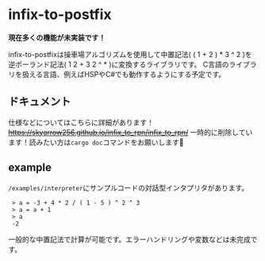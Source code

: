 # infix-to-postfix
 
**現在多くの機能が未実装です！**

infix-to-postfixは操車場アルゴリズムを使用して中置記法( ( 1 + 2 ) * 3 ^ 2 )を逆ポーランド記法( 1 2 + 3 2 ^ * )に変換するライブラリです。
C言語のライブラリを扱える言語、例えばHSPやC#でも動作するようにする予定です。

## ドキュメント

仕様などについてはこちらに詳細があります！
~~<https://skyarrow256.github.io/infix_to_rpn/infix_to_rpn/>~~
一時的に削除しています！読みたい方は``cargo doc``コマンドをお願いします🙏

## example

``/examples/interpreter``にサンプルコードの対話型インタプリタがあります。
```
 > a = -3 + 4 * 2 / ( 1 - 5 ) ^ 2 ^ 3
 > a = a + 1
 > a
 -2
```
一般的な中置記法で計算が可能です。エラーハンドリングや変数などは未完成です。
